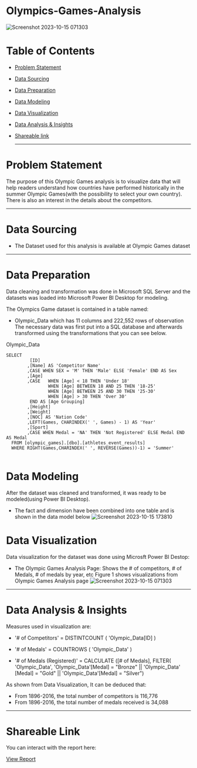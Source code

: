 # Olympics-Games-Analysis
![Screenshot 2023-10-15 071303](https://github.com/ZeyadMoawad/Olympics-Games-Analysis/assets/96973429/9fc7f5ac-6191-4c79-b665-3c31a6e51497)
# Table of Contents
- [Problem Statement](https://github.com/ZeyadMoawad/Olympics-Games-Analysis/edit/main/README.md#problem-statement)
- [Data Sourcing](https://github.com/ZeyadMoawad/Olympics-Games-Analysis/edit/main/README.md#data-sourcing)
- [Data Preparation](https://github.com/ZeyadMoawad/Olympics-Games-Analysis/edit/main/README.md#data-preparation)
- [Data Modeling](https://github.com/ZeyadMoawad/Olympics-Games-Analysis/edit/main/README.md#data-modeling)
- [Data Visualization](https://github.com/ZeyadMoawad/Olympics-Games-Analysis/edit/main/README.md#data-visualization)
- [Data Analysis & Insights](https://github.com/ZeyadMoawad/Olympics-Games-Analysis/edit/main/README.md#data-analysis--insights)
- [Shareable link](https://github.com/ZeyadMoawad/Olympics-Games-Analysis/edit/main/README.md#shareable-link)
  
  ---------------------------------------------
 # Problem Statement
 The purpose of this Olympic Games analysis is to visualize data that will help readers understand how countries have performed historically in the summer Olympic Games(with the possibility to select your own country). There is also an interest in the details about the competitors.
__________________________________
# Data Sourcing
- The Dataset used for this analysis is available at Olympic Games dataset
- ------------------------------------------------------
# Data Preparation
Data cleaning and transformation was done in Microsoft SQL Server and the datasets was loaded into Microsoft Power BI Desktop for modeling.

The Olympics Game dataset is contained in a table named:

  - Olympic_Data which has 11 columns and 222,552 rows of observation
The necessary data was first put into a SQL database and afterwards transformed using the transformations that you can see below.

Olympic_Data

```
SELECT
         [ID]
        ,[Name] AS 'Competitor Name'
        ,CASE WHEN SEX = 'M' THEN 'Male' ELSE 'Female' END AS Sex
        ,[Age]
		,CASE	WHEN [Age] < 18 THEN 'Under 18'
				WHEN [Age] BETWEEN 18 AND 25 THEN '18-25'
				WHEN [Age] BETWEEN 25 AND 30 THEN '25-30'
				WHEN [Age] > 30 THEN 'Over 30'
		 END AS [Age Grouping]
        ,[Height]
        ,[Weight]
        ,[NOC] AS 'Nation Code'
        ,LEFT(Games, CHARINDEX(' ', Games) - 1) AS 'Year' 
        ,[Sport]
        ,CASE WHEN Medal = 'NA' THEN 'Not Registered' ELSE Medal END AS Medal 
  FROM [olympic_games].[dbo].[athletes_event_results]
  WHERE RIGHT(Games,CHARINDEX(' ', REVERSE(Games))-1) = 'Summer'
  
```
# Data Modeling
After the dataset was cleaned and transformed, it was ready to be modeled(using Power BI Desktop).

- The fact and dimension have been combined into one table and is shown in the data model below
![Screenshot 2023-10-15 173810](https://github.com/ZeyadMoawad/Olympics-Games-Analysis/assets/96973429/c42fc2d8-926a-4810-96bb-e6a7a9c0624e)
# Data Visualization
Data visualization for the dataset was done using Microsft Power BI Destop:
- The Olympic Games Analysis Page: Shows the # of competitors, # of Medals, # of medals by year, etc
Figure 1 shows visualizations from Olympic Games Analysis page
![Screenshot 2023-10-15 071303](https://github.com/ZeyadMoawad/Olympics-Games-Analysis/assets/96973429/cc4be3b3-bed3-4c52-8070-e14d8c6b5ff8)

---------------------
# Data Analysis & Insights
Measures used in visualization are:

- '# of Competitors' = DISTINTCOUNT ( 'Olympic_Data[ID] )

- '# of Medals' = COUNTROWS ( 'Olympic_Data' )

- '# of Medals (Registered)' = CALCULATE ([# of Medals], FILTER( 'Olympic_Data', 'Olympic_Data'[Medal] = "Bronze" || 'Olympic_Data' [Medal] = "Gold" || 'Olympic_Data'[Medal] = "Silver")

As shown from Data Visualization, It can be deduced that:

- From 1896-2016, the total number of competitors is 116,776
- From 1896-2016, the total number of medals received is 34,088
- -----------------------------------
# Shareable Link
You can interact with the report here:

[View Report](https://www.linkedin.com/feed/)

